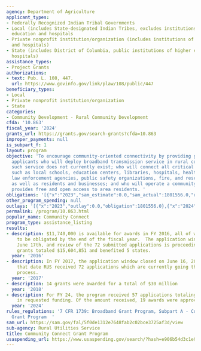 ```yaml
---
agency: Department of Agriculture
applicant_types:
- Federally Recognized Indian Tribal Governments
- Local (includes State-designated Indian Tribes, excludes institutions of higher
  education and hospitals
- Private nonprofit institution/organization (includes institutions of higher education
  and hospitals)
- State (includes District of Columbia, public institutions of higher education and
  hospitals)
assistance_types:
- Project Grants
authorizations:
- text: Pub. L. 108, 447.
  url: https://www.govinfo.gov/link/plaw/108/public/447
beneficiary_types:
- Local
- Private nonprofit institution/organization
- State
categories:
- Community Development - Rural Community Development
cfda: '10.863'
fiscal_year: '2024'
grants_url: https://grants.gov/search-grants?cfda=10.863
improper_payments: null
is_subpart_f: 1
layout: program
objective: 'To encourage community-oriented connectivity by providing grants to eligible
  applicants who will deploy broadband transmission service in rural communities where
  such service does not currently exist; who will connect all critical community facilities
  such as local schools, education centers, libraries, hospitals, health care providers,
  law enforcement agencies, public safety organizations, fire, and rescue services,
  as well as residents and businesses; and who will operate a community center which
  provides free and open access to area residents. '
obligations: '[{"x":"2023","sam_estimate":0.0,"sam_actual":1801556.0,"usa_spending_actual":1801556.0},{"x":"2024","sam_estimate":0.0,"sam_actual":66678118.0,"usa_spending_actual":0.0},{"x":"2025","sam_estimate":0.0,"sam_actual":19400000.0,"usa_spending_actual":0.0}]'
other_program_spending: null
outlays: '[{"x":"2023","outlay":0.0,"obligation":1801556.0},{"x":"2024","outlay":0.0,"obligation":0.0},{"x":"2025","outlay":0.0,"obligation":0.0}]'
permalink: /program/10.863.html
popular_name: Community Connect
program_type: assistance_listing
results:
- description: $11,740,000 is available for awards in FY 2016, all of which is expected
    to be obligated by the end of the fiscal year.  The application window closed
    June 17th, and review of the 72 submitted applications is proceeding In FY 2016,
    grants totaled $15,604,851 and benefited 5 states.
  year: '2016'
- description: In FY 2017, the application window closed on June 16, 2017.  As of
    that date RUS received 72 applications which are currently going through the review
    process.
  year: '2017'
- description: 14 grants were awarded for a total of $30 million
  year: '2018'
- description: For FY 24, the program received 57 applications totaling $188 Million
    in requested funding. Of the amount received, 19 awards were approved.
  year: '2024'
rules_regulations: '7 CFR 1739: Broadband Grant Program, Subpart A - Community Connect
  Grant Program  '
sam_url: https://sam.gov/fal/5f0de1312e7648fab2c02bce3725af3d/view
sub-agency: Rural Utilities Service
title: Community Connect Grant Program
usaspending_url: https://www.usaspending.gov/search/?hash=e906b54d3c1e990dc42f2856d87d3175
---
```

